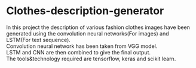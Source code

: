 # Clothes-description-generator
In this project the description of various fashion clothes images have been generated using the convolution neural networks(For images) and LSTM(For text sequence).  
Convolution neural network has been taken from VGG model.  
LSTM and CNN are then combined to give the final output.  
The tools&technology required are tensorflow, keras and scikit learn.

